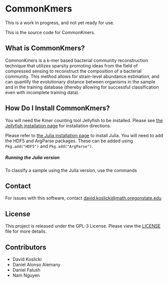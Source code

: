 # CommonKmers #
This is a work in progress, and not yet ready for use.

This is the source code for CommonKmers.

## What is CommonKmers? ##
CommonKmers is a k-mer based bacterial community reconstruction technique that utilizes sparsity promoting ideas from the field of compressed sensing to reconstruct the composition of a bacterial community. This method allows for strain-level abundance estimation, and can quantify the evolutionary distance between organisms in the sample and in the training database (thereby allowing for successful classification even with incomplete training data).


## How Do I Install CommonKmers? ##
You will need the Kmer counting tool Jellyfish to be installed. Please see [the Jellyfish installation page](http://www.genome.umd.edu/jellyfish.html) for installation directions.

Please refer to [the Julia installation page](http://julialang.org/downloads/) to install Julia.
You will need to add the HDF5 and ArgParse packages. These can be added using `Pkg.add("HDF5")` and `Pkg.add("ArgParse")`.


##### Running the Julia version #####
To classify a sample using the Julia version, use the commands


## Contact ##
For issues with this software, contact david.koslicki@math.oregonstate.edu


## License ##
This project is released under the GPL-3 License. Please view the [LICENSE](LICENSE)
file for more details.


## Contributors ##
+ David Koslicki
+ Daniel Alonso Alemany
+ Daniel Falush
+ Nam Nguyen
